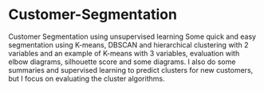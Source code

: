 # Customer-Segmentation
Customer Segmentation using unsupervised learning
Some quick and easy segmentation using K-means, DBSCAN and hierarchical clustering with 2 variables and an example of K-means with 3 variables, evaluation with elbow diagrams, silhouette score and some diagrams. I also do some summaries and supervised learning to predict clusters for new customers, but I focus on evaluating the cluster algorithms.
